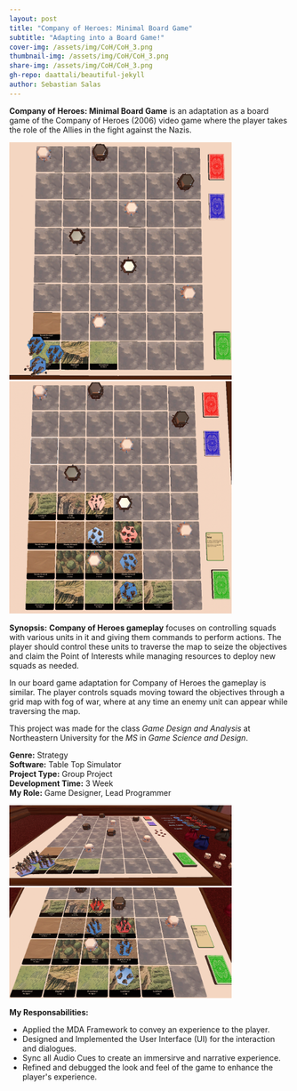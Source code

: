 ```yaml
---
layout: post
title: "Company of Heroes: Minimal Board Game"
subtitle: "Adapting into a Board Game!"
cover-img: /assets/img/CoH/CoH_3.png
thumbnail-img: /assets/img/CoH/CoH_3.png
share-img: /assets/img/CoH/CoH_3.png
gh-repo: daattali/beautiful-jekyll
author: Sebastian Salas
---
```


**Company of Heroes: Minimal Board Game** is an adaptation as a board game of the Company of Heroes (2006) video game where the player takes the role of the Allies in the fight against the Nazis.

<div class="row">
  <div class="column">
    <img src="/assets/img//CoH/CoH_6.png" width="400" /> 
    </div>
    <div class="column">
      <img src="/assets/img//CoH/CoH_4.png" width="400" /> 
    </div> 
</div>

**Synopsis:**
**Company of Heroes gameplay** focuses on controlling squads with various units in it and giving them commands to perform actions. The player should control these units to traverse the map to seize the objectives and claim the Point of Interests while managing resources to deploy new squads as needed.

In our board game adaptation for Company of Heroes the gameplay is similar. The player controls squads moving toward the objectives through a grid map with fog of war, where at any time an enemy unit can appear while traversing the map.

This project was made for the class *Game Design and Analysis* at Northeastern University for the *MS* in *Game Science and Design*.

**Genre:** Strategy\
**Software:** Table Top Simulator\
**Project Type:** Group Project\
**Development Time:** 3 Week\
**My Role:** Game Designer, Lead Programmer

<div class="row">
  <div class="column">
    <img src="/assets/img//CoH/CoH_5.png" width="400" /> 
    </div>
    <div class="column">
      <img src="/assets/img//CoH/CoH_3.png" width="400" /> 
    </div> 
</div>


**My Responsabilities:**
* Applied the MDA Framework to convey an experience to the player.
* Designed and Implemented the User Interface (UI) for the interaction and dialogues.
* Sync all Audio Cues to create an immersirve and narrative experience.
* Refined and debugged the look and feel of the game to enhance the player's experience.
